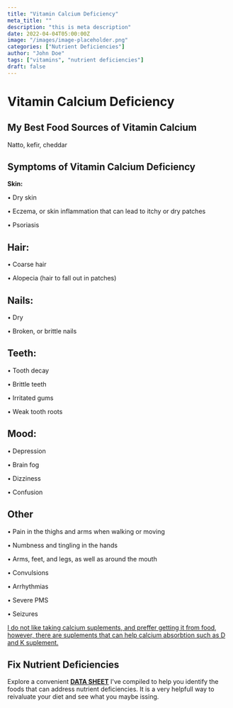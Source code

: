 ```yaml
---
title: "Vitamin Calcium Deficiency"
meta_title: ""
description: "this is meta description"
date: 2022-04-04T05:00:00Z
image: "/images/image-placeholder.png"
categories: ["Nutrient Deficiencies"]
author: "John Doe"
tags: ["vitamins", "nutrient deficiencies"]
draft: false
---
```


 <h1>Vitamin Calcium Deficiency</h1>
            <h2>My Best Food Sources of Vitamin Calcium</h2>
          <p>Natto, kefir, cheddar</p>
<h2>Symptoms of Vitamin Calcium Deficiency</h2>
<p><b>Skin:</b></p><p>&bull;  Dry skin</p><p>&bull;  Eczema, or skin inflammation that can lead to itchy or dry patches</p><p>&bull;  Psoriasis</p>
<h2>Hair:</h2><p>&bull;  Coarse hair</p><p>&bull;  Alopecia (hair to fall out in patches)</p>
<h2>Nails:</h2><p>&bull;   Dry</p><p>&bull;  Broken, or brittle nails</p>
<h2>Teeth:</h2> <p>&bull;  Tooth decay</p>
<p>&bull;  Brittle teeth</p>
<p>&bull;  Irritated gums</p>
<p>&bull;  Weak tooth roots</p>
<h2>Mood:</h2><p>&bull;  Depression</p> <p>&bull;  Brain fog</p><p>&bull;  Dizziness</p><p>&bull;  Confusion</p>
<h2>Other</h2>
<p>&bull;  Pain in the thighs and arms when walking or moving</p> <p>&bull;  Numbness and tingling in the hands</p> <p>&bull;  Arms, feet, and legs, as well as around the mouth</p><p>&bull;  Convulsions</p><p>&bull;  Arrhythmias</p><p>&bull;  Severe PMS</p><p>&bull;  Seizures</p>
<p><a target="_blank" href="https://www.amazon.com/CYMBIOTIKA-Liposomal-Delivery-Enhanced-Absorption/dp/B085K1Y4CD/ref=sr_1_2_sspa?crid=1XCTA4ACCJBVA&amp;keywords=vitamin+d&amp;qid=1696640378&amp;sprefix=vitamin+d%252Caps%252C242&amp;sr=8-2-spons&amp;sp_csd=d2lkZ2V0TmFtZT1zcF9hdGY&amp;psc=1&_encoding=UTF8&tag=irinawink-20&linkCode=ur2&linkId=0c67bfd34d3832cd31948981618c8962&camp=1789&creative=9325">I do not like taking calcium suplements, and preffer getting it from food, however, there are suplements that can help calcium absorbtion such as D and K suplement.</a></p>
<h2>Fix Nutrient Deficiencies</h2><p>Explore a convenient <a title="fix nutritional deficiencies with a data sheet" href="../nutrients-in-healthy-foods.html"><b>DATA SHEET</b></a> I've compiled to help you identify the foods that can address nutrient deficiencies. It is a very helpfull way to reivaluate your diet and see what you maybe issing.</p>